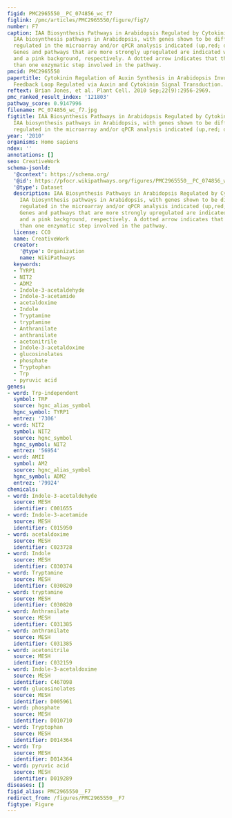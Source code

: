 ```yaml
---
figid: PMC2965550__PC_074856_wc_f7
figlink: /pmc/articles/PMC2965550/figure/fig7/
number: F7
caption: IAA Biosynthesis Pathways in Arabidopsis Regulated by Cytokinin.Putative
  IAA biosynthesis pathways in Arabidopsis, with genes shown to be differentially
  regulated in the microarray and/or qPCR analysis indicated (up,red; down, blue).
  Genes and pathways that are more strongly upregulated are indicated with red arrows
  and a pink background, respectively. A dotted arrow indicates that there is more
  than one enzymatic step involved in the pathway.
pmcid: PMC2965550
papertitle: Cytokinin Regulation of Auxin Synthesis in Arabidopsis Involves a Homeostatic
  Feedback Loop Regulated via Auxin and Cytokinin Signal Transduction.
reftext: Brian Jones, et al. Plant Cell. 2010 Sep;22(9):2956-2969.
pmc_ranked_result_index: '121803'
pathway_score: 0.9147996
filename: PC_074856_wc_f7.jpg
figtitle: IAA Biosynthesis Pathways in Arabidopsis Regulated by Cytokinin.Putative
  IAA biosynthesis pathways in Arabidopsis, with genes shown to be differentially
  regulated in the microarray and/or qPCR analysis indicated (up,red; down, blue)
year: '2010'
organisms: Homo sapiens
ndex: ''
annotations: []
seo: CreativeWork
schema-jsonld:
  '@context': https://schema.org/
  '@id': https://pfocr.wikipathways.org/figures/PMC2965550__PC_074856_wc_f7.html
  '@type': Dataset
  description: IAA Biosynthesis Pathways in Arabidopsis Regulated by Cytokinin.Putative
    IAA biosynthesis pathways in Arabidopsis, with genes shown to be differentially
    regulated in the microarray and/or qPCR analysis indicated (up,red; down, blue).
    Genes and pathways that are more strongly upregulated are indicated with red arrows
    and a pink background, respectively. A dotted arrow indicates that there is more
    than one enzymatic step involved in the pathway.
  license: CC0
  name: CreativeWork
  creator:
    '@type': Organization
    name: WikiPathways
  keywords:
  - TYRP1
  - NIT2
  - ADM2
  - Indole-3-acetaldehyde
  - Indole-3-acetamide
  - acetaldoxime
  - Indole
  - Tryptamine
  - tryptamine
  - Anthranilate
  - anthranilate
  - acetonitrile
  - Indole-3-acetaldoxime
  - glucosinolates
  - phosphate
  - Tryptophan
  - Trp
  - pyruvic acid
genes:
- word: Trp-independent
  symbol: TRP
  source: hgnc_alias_symbol
  hgnc_symbol: TYRP1
  entrez: '7306'
- word: NIT2
  symbol: NIT2
  source: hgnc_symbol
  hgnc_symbol: NIT2
  entrez: '56954'
- word: AMII
  symbol: AM2
  source: hgnc_alias_symbol
  hgnc_symbol: ADM2
  entrez: '79924'
chemicals:
- word: Indole-3-acetaldehyde
  source: MESH
  identifier: C001655
- word: Indole-3-acetamide
  source: MESH
  identifier: C015950
- word: acetaldoxime
  source: MESH
  identifier: C023728
- word: Indole
  source: MESH
  identifier: C030374
- word: Tryptamine
  source: MESH
  identifier: C030820
- word: tryptamine
  source: MESH
  identifier: C030820
- word: Anthranilate
  source: MESH
  identifier: C031385
- word: anthranilate
  source: MESH
  identifier: C031385
- word: acetonitrile
  source: MESH
  identifier: C032159
- word: Indole-3-acetaldoxime
  source: MESH
  identifier: C467098
- word: glucosinolates
  source: MESH
  identifier: D005961
- word: phosphate
  source: MESH
  identifier: D010710
- word: Tryptophan
  source: MESH
  identifier: D014364
- word: Trp
  source: MESH
  identifier: D014364
- word: pyruvic acid
  source: MESH
  identifier: D019289
diseases: []
figid_alias: PMC2965550__F7
redirect_from: /figures/PMC2965550__F7
figtype: Figure
---
```

